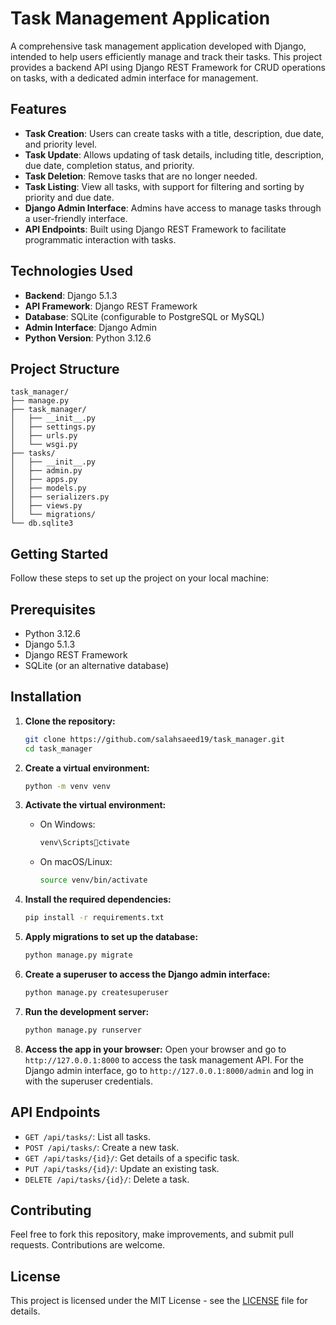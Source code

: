# Task Management Application

A comprehensive task management application developed with Django, intended to help users efficiently manage and track their tasks. This project provides a backend API using Django REST Framework for CRUD operations on tasks, with a dedicated admin interface for management.

## Features



- **Task Creation**: Users can create tasks with a title, description, due date, and priority level.
- **Task Update**: Allows updating of task details, including title, description, due date, completion status, and priority.
- **Task Deletion**: Remove tasks that are no longer needed.
- **Task Listing**: View all tasks, with support for filtering and sorting by priority and due date.
- **Django Admin Interface**: Admins have access to manage tasks through a user-friendly interface.
- **API Endpoints**: Built using Django REST Framework to facilitate programmatic interaction with tasks.

## Technologies Used

- **Backend**: Django 5.1.3
- **API Framework**: Django REST Framework
- **Database**: SQLite (configurable to PostgreSQL or MySQL)
- **Admin Interface**: Django Admin
- **Python Version**: Python 3.12.6

## Project Structure

```
task_manager/
├── manage.py
├── task_manager/
│   ├── __init__.py
│   ├── settings.py
│   ├── urls.py
│   └── wsgi.py
├── tasks/
│   ├── __init__.py
│   ├── admin.py
│   ├── apps.py
│   ├── models.py
│   ├── serializers.py
│   ├── views.py
│   └── migrations/
└── db.sqlite3
```

## Getting Started

Follow these steps to set up the project on your local machine:

## Prerequisites

- Python 3.12.6
- Django 5.1.3
- Django REST Framework
- SQLite (or an alternative database)

## Installation

1. **Clone the repository:**
   ```bash
   git clone https://github.com/salahsaeed19/task_manager.git
   cd task_manager
   ```

2. **Create a virtual environment:**
   ```bash
   python -m venv venv
   ```

3. **Activate the virtual environment:**
   - On Windows:
     ```bash
     venv\Scriptsctivate
     ```
   - On macOS/Linux:
     ```bash
     source venv/bin/activate
     ```

4. **Install the required dependencies:**
   ```bash
   pip install -r requirements.txt
   ```

5. **Apply migrations to set up the database:**
   ```bash
   python manage.py migrate
   ```

6. **Create a superuser to access the Django admin interface:**
   ```bash
   python manage.py createsuperuser
   ```

7. **Run the development server:**
   ```bash
   python manage.py runserver
   ```

8. **Access the app in your browser:**
   Open your browser and go to `http://127.0.0.1:8000` to access the task management API. For the Django admin interface, go to `http://127.0.0.1:8000/admin` and log in with the superuser credentials.

## API Endpoints

- `GET /api/tasks/`: List all tasks.
- `POST /api/tasks/`: Create a new task.
- `GET /api/tasks/{id}/`: Get details of a specific task.
- `PUT /api/tasks/{id}/`: Update an existing task.
- `DELETE /api/tasks/{id}/`: Delete a task.

## Contributing

Feel free to fork this repository, make improvements, and submit pull requests. Contributions are welcome.

## License

This project is licensed under the MIT License - see the [LICENSE](LICENSE) file for details.

